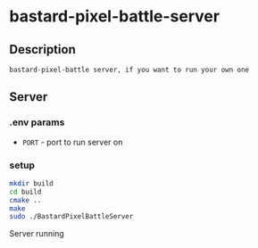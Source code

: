 # bastard-pixel-battle-server
## Description
    bastard-pixel-battle server, if you want to run your own one

## Server
### .env params
- `PORT` - port to run server on
### setup

```bash
mkdir build
cd build
cmake ..
make
sudo ./BastardPixelBattleServer
```
Server running
